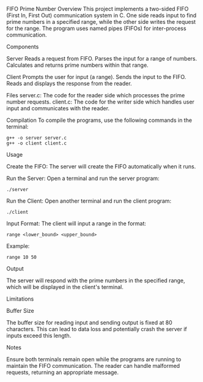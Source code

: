 FIFO Prime Number
Overview
    This project implements a two-sided FIFO (First In, First Out) communication system in C. 
    One side reads input to find prime numbers in a specified range, while the other side writes the request for the range. 
    The program uses named pipes (FIFOs) for inter-process communication.

Components

Server
    Reads a request from FIFO.
    Parses the input for a range of numbers.
    Calculates and returns prime numbers within that range.

Client 
    Prompts the user for input (a range).
    Sends the input to the FIFO.
    Reads and displays the response from the reader.

Files
    server.c: The code for the reader side which processes the prime number requests.
    client.c: The code for the writer side which handles user input and communicates with the reader.

Compilation
To compile the programs, use the following commands in the terminal:


    g++ -o server server.c
    g++ -o client client.c

Usage

Create the FIFO: The server will create the FIFO automatically when it runs.

Run the Server: Open a terminal and run the server program:

    ./server

Run the Client: Open another terminal and run the client program:

    ./client

Input Format: The client will input a range in the format:

    range <lower_bound> <upper_bound>

Example:

    range 10 50

Output 

The server will respond with the prime numbers in the specified range, 
which will be displayed in the client's terminal.

Limitations

Buffer Size 

The buffer size for reading input and sending output is fixed at 80 characters. 
This can lead to data loss and potentially crash the server if inputs exceed this length.

Notes

Ensure both terminals remain open while the programs are running to maintain the FIFO communication.
The reader can handle malformed requests, returning an appropriate message.

